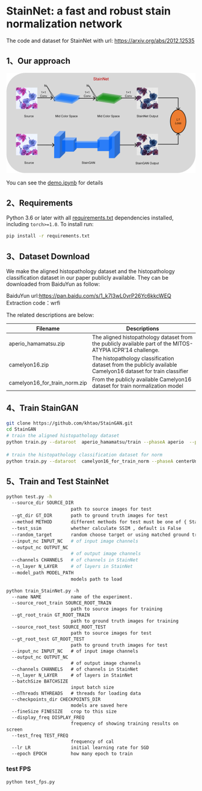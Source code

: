 # StainNet: a fast and robust stain normalization network

The code and dataset  for StainNet with url: https://arxiv.org/abs/2012.12535

## 1、Our approach

![stainnet](assets/stainnet.png)

You can see the [demo.ipynb](demo.ipynb) for details

## 2、Requirements

Python 3.6 or later with all [requirements.txt](https://github.com/khtao/StainNet/blob/master/requirements.txt) dependencies installed, including `torch>=1.0`. To install run:

```bash
pip install -r requirements.txt
```

## 3、Dataset Download

We make the aligned histopathology dataset and the histopathology classification dataset in our paper publicly available.  They can be downloaded from BaiduYun as follow:

BaiduYun url:https://pan.baidu.com/s/1_k7l3wL0vrP26Yc6kkcWEQ 
Extraction code：wrfi

The related descriptions are below:

| Filename                      | Descriptions                                                 |
| ----------------------------- | ------------------------------------------------------------ |
| aperio_hamamatsu.zip          | The aligned histopathology dataset from the publicly available part of the MITOS-ATYPIA ICPR’14 challenge. |
| camelyon16.zip                | The histopathology classification dataset from the publicly available Camelyon16 dataset for train classifier |
| camelyon16_for_train_norm.zip | From the publicly available Camelyon16 dataset for train normalization model |

## 4、Train StainGAN 

```bash
git clone https://github.com/khtao/StainGAN.git
cd StainGAN
# train the aligned histopathology dataset
python train.py --dataroot  aperio_hamamatsu/train --phaseA aperio  --phaseB hamamatsu --batchSize 4 --niter 25  --niter_decay 25 --loadSize 256 --fineSize 256 --name aperio_hamamatsu --display_env aperio-hamamatsu --model cycle_gan --no_dropout 

# train the histopathology classification dataset for norm 
python train.py --dataroot  camelyon16_for_train_norm --phaseA centerUni  --phaseB centerRad --batchSize 4 --niter 100  --niter_decay 100 --loadSize 256 --fineSize 256 --name aperio_hamamatsu --display_env aperio-hamamatsu --model cycle_gan --no_dropout 
```

## 5、Train and Test StainNet

```bash
python test.py -h
  --source_dir SOURCE_DIR
                        path to source images for test
  --gt_dir GT_DIR       path to ground truth images for test
  --method METHOD       different methods for test must be one of { StainNet StainGAN reinhard macenko vahadane khan }
  --test_ssim           whether calculate SSIM , default is False
  --random_target       random choose target or using matched ground truth, True is random choose target
  --input_nc INPUT_NC   # of input image channels
  --output_nc OUTPUT_NC
                        # of output image channels
  --channels CHANNELS   # of channels in StainNet
  --n_layer N_LAYER     # of layers in StainNet
  --model_path MODEL_PATH
                        models path to load

```

```shell
python train_StainNet.py -h
  --name NAME           name of the experiment.
  --source_root_train SOURCE_ROOT_TRAIN
                        path to source images for training
  --gt_root_train GT_ROOT_TRAIN
                        path to ground truth images for training
  --source_root_test SOURCE_ROOT_TEST
                        path to source images for test
  --gt_root_test GT_ROOT_TEST
                        path to ground truth images for test
  --input_nc INPUT_NC   # of input image channels
  --output_nc OUTPUT_NC
                        # of output image channels
  --channels CHANNELS   # of channels in StainNet
  --n_layer N_LAYER     # of layers in StainNet
  --batchSize BATCHSIZE
                        input batch size
  --nThreads NTHREADS   # threads for loading data
  --checkpoints_dir CHECKPOINTS_DIR
                        models are saved here
  --fineSize FINESIZE   crop to this size
  --display_freq DISPLAY_FREQ
                        frequency of showing training results on screen
  --test_freq TEST_FREQ
                        frequency of cal
  --lr LR               initial learning rate for SGD
  --epoch EPOCH         how many epoch to train

```

### test FPS

```shell
python test_fps.py
```

